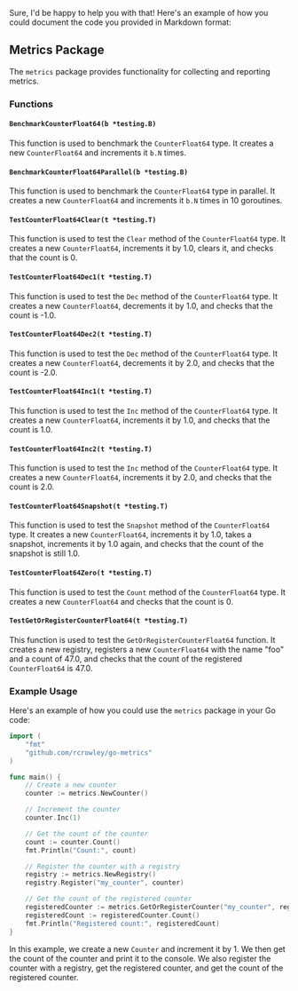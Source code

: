 Sure, I'd be happy to help you with that! Here's an example of how you could document the code you provided in Markdown format:

## Metrics Package

The `metrics` package provides functionality for collecting and reporting metrics.

### Functions

#### `BenchmarkCounterFloat64(b *testing.B)`

This function is used to benchmark the `CounterFloat64` type. It creates a new `CounterFloat64` and increments it `b.N` times.

#### `BenchmarkCounterFloat64Parallel(b *testing.B)`

This function is used to benchmark the `CounterFloat64` type in parallel. It creates a new `CounterFloat64` and increments it `b.N` times in 10 goroutines.

#### `TestCounterFloat64Clear(t *testing.T)`

This function is used to test the `Clear` method of the `CounterFloat64` type. It creates a new `CounterFloat64`, increments it by 1.0, clears it, and checks that the count is 0.

#### `TestCounterFloat64Dec1(t *testing.T)`

This function is used to test the `Dec` method of the `CounterFloat64` type. It creates a new `CounterFloat64`, decrements it by 1.0, and checks that the count is -1.0.

#### `TestCounterFloat64Dec2(t *testing.T)`

This function is used to test the `Dec` method of the `CounterFloat64` type. It creates a new `CounterFloat64`, decrements it by 2.0, and checks that the count is -2.0.

#### `TestCounterFloat64Inc1(t *testing.T)`

This function is used to test the `Inc` method of the `CounterFloat64` type. It creates a new `CounterFloat64`, increments it by 1.0, and checks that the count is 1.0.

#### `TestCounterFloat64Inc2(t *testing.T)`

This function is used to test the `Inc` method of the `CounterFloat64` type. It creates a new `CounterFloat64`, increments it by 2.0, and checks that the count is 2.0.

#### `TestCounterFloat64Snapshot(t *testing.T)`

This function is used to test the `Snapshot` method of the `CounterFloat64` type. It creates a new `CounterFloat64`, increments it by 1.0, takes a snapshot, increments it by 1.0 again, and checks that the count of the snapshot is still 1.0.

#### `TestCounterFloat64Zero(t *testing.T)`

This function is used to test the `Count` method of the `CounterFloat64` type. It creates a new `CounterFloat64` and checks that the count is 0.

#### `TestGetOrRegisterCounterFloat64(t *testing.T)`

This function is used to test the `GetOrRegisterCounterFloat64` function. It creates a new registry, registers a new `CounterFloat64` with the name "foo" and a count of 47.0, and checks that the count of the registered `CounterFloat64` is 47.0.

### Example Usage

Here's an example of how you could use the `metrics` package in your Go code:

```go
import (
    "fmt"
    "github.com/rcrowley/go-metrics"
)

func main() {
    // Create a new counter
    counter := metrics.NewCounter()

    // Increment the counter
    counter.Inc(1)

    // Get the count of the counter
    count := counter.Count()
    fmt.Println("Count:", count)

    // Register the counter with a registry
    registry := metrics.NewRegistry()
    registry.Register("my_counter", counter)

    // Get the count of the registered counter
    registeredCounter := metrics.GetOrRegisterCounter("my_counter", registry)
    registeredCount := registeredCounter.Count()
    fmt.Println("Registered count:", registeredCount)
}
```

In this example, we create a new `Counter` and increment it by 1. We then get the count of the counter and print it to the console. We also register the counter with a registry, get the registered counter, and get the count of the registered counter.